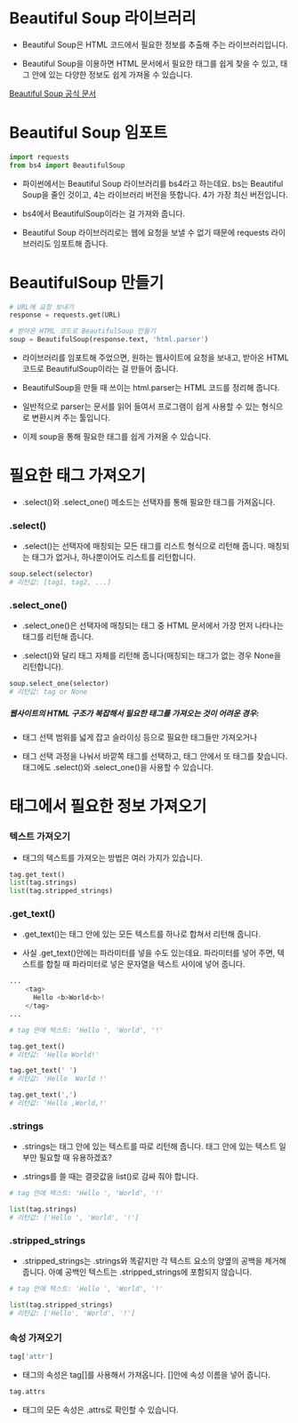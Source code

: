 # Beautiful Soup 라이브러리

+ Beautiful Soup은 HTML 코드에서 필요한 정보를 추출해 주는 라이브러리입니다. 

+ Beautiful Soup을 이용하면 HTML 문서에서 필요한 태그를 쉽게 찾을 수 있고, 태그 안에 있는 다양한 정보도 쉽게 가져올 수 있습니다.

[Beautiful Soup 공식 문서](https://www.crummy.com/software/BeautifulSoup/bs4/doc/)

# Beautiful Soup 임포트

```python
import requests
from bs4 import BeautifulSoup
```

+ 파이썬에서는 Beautiful Soup 라이브러리를 bs4라고 하는데요. bs는 Beautiful Soup을 줄인 것이고, 4는 라이브러리 버전을 뜻합니다. 4가 가장 최신 버전입니다.

+ bs4에서 BeautifulSoup이라는 걸 가져와 줍니다.

+ Beautiful Soup 라이브러리로는 웹에 요청을 보낼 수 없기 때문에 requests 라이브러리도 임포트해 줍니다.

# BeautifulSoup 만들기

```python
# URL에 요청 보내기
response = requests.get(URL) 

# 받아온 HTML 코드로 BeautifulSoup 만들기
soup = BeautifulSoup(response.text, 'html.parser')
```

+ 라이브러리를 임포트해 주었으면, 원하는 웹사이트에 요청을 보내고, 받아온 HTML 코드로 BeautifulSoup이라는 걸 만들어 줍니다. 

+ BeautifulSoup을 만들 때 쓰이는 html.parser는 HTML 코드를 정리해 줍니다. 

+ 일반적으로 parser는 문서를 읽어 들여서 프로그램이 쉽게 사용할 수 있는 형식으로 변환시켜 주는 툴입니다.

+ 이제 soup을 통해 필요한 태그를 쉽게 가져올 수 있습니다.

# 필요한 태그 가져오기

+ .select()와 .select_one() 메소드는 선택자를 통해 필요한 태그를 가져옵니다.

### .select()

+ .select()는 선택자에 매칭되는 모든 태그를 리스트 형식으로 리턴해 줍니다. 매칭되는 태그가 없거나, 하나뿐이어도 리스트를 리턴합니다.
```python
soup.select(selector)
# 리턴값: [tag1, tag2, ...]
```

### .select_one()

+ .select_one()은 선택자에 매칭되는 태그 중 HTML 문서에서 가장 먼저 나타나는 태그를 리턴해 줍니다. 

+ .select()와 달리 태그 자체를 리턴해 줍니다(매칭되는 태그가 없는 경우 None을 리턴합니다).

```python
soup.select_one(selector)
# 리턴값: tag or None
```

##### 웹사이트의 HTML 구조가 복잡해서 필요한 태그를 가져오는 것이 어려운 경우:

+ 태그 선택 범위를 넓게 잡고 슬라이싱 등으로 필요한 태그들만 가져오거나

+ 태그 선택 과정을 나눠서 바깥쪽 태그를 선택하고, 태그 안에서 또 태그를 찾습니다. 태그에도 .select()와 .select_one()을 사용할 수 있습니다.

# 태그에서 필요한 정보 가져오기

### 텍스트 가져오기

+ 태그의 텍스트를 가져오는 방법은 여러 가지가 있습니다.

```python
tag.get_text()
list(tag.strings)
list(tag.stripped_strings)
```

### .get_text()

+ .get_text()는 태그 안에 있는 모든 텍스트를 하나로 합쳐서 리턴해 줍니다. 

+ 사실 .get_text()안에는 파라미터를 넣을 수도 있는데요. 파라미터를 넣어 주면, 텍스트를 합칠 때 파라미터로 넣은 문자열을 텍스트 사이에 넣어 줍니다.

```python
...
    <tag>
      Hello <b>World<b>!
    </tag>
...
```

```python
# tag 안에 텍스트: 'Hello ', 'World', '!'

tag.get_text()
# 리턴값: 'Hello World!'

tag.get_text(' ')
# 리턴값: 'Hello  World !'

tag.get_text(',')
# 리턴값: 'Hello ,World,!'
```

### .strings

+ .strings는 태그 안에 있는 텍스트를 따로 리턴해 줍니다. 태그 안에 있는 텍스트 일부만 필요할 때 유용하겠죠? 

+ .strings를 쓸 때는 결괏값을 list()로 감싸 줘야 합니다.

```python
# tag 안에 텍스트: 'Hello ', 'World', '!'

list(tag.strings)
# 리턴값: ['Hello ', 'World', '!']
```

### .stripped_strings

+ .stripped_strings는 .strings와 똑같지만 각 텍스트 요소의 양옆의 공백을 제거해 줍니다. 아예 공백인 텍스트는 .stripped_strings에 포함되지 않습니다.

```python
# tag 안에 텍스트: 'Hello ', 'World', '!'

list(tag.stripped_strings)
# 리턴값: ['Hello', 'World', '!']
```

### 속성 가져오기

```python
tag['attr']
```

+ 태그의 속성은 tag[]를 사용해서 가져옵니다. []안에 속성 이름을 넣어 줍니다.

```python
tag.attrs
```

+ 태그의 모든 속성은 .attrs로 확인할 수 있습니다.

